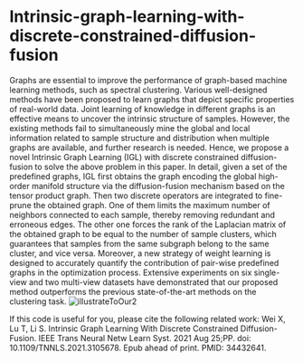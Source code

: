 # Intrinsic-graph-learning-with-discrete-constrained-diffusion-fusion
Graphs are essential to improve the performance of graph-based machine learning methods, such as spectral clustering. Various well-designed methods have been proposed to learn graphs that depict specific properties of real-world data. Joint learning of knowledge in different graphs is an effective means to uncover the intrinsic structure of samples. However, the existing methods fail to simultaneously mine the global and local information related to sample structure and distribution when multiple graphs are available, and further research is needed. Hence, we propose a novel Intrinsic Graph Learning (IGL) with discrete constrained diffusion-fusion to solve the above problem in this paper. In detail, given a set of the predefined graphs, IGL first obtains the graph encoding the global high-order manifold structure via the diffusion-fusion mechanism based on the tensor product graph. Then two discrete operators are integrated to fine-prune the obtained graph. One of them limits the maximum number of neighbors connected to each sample,  thereby removing redundant and erroneous edges. The other one forces the rank of the Laplacian matrix of the obtained graph to be equal to the number of sample clusters, which guarantees that samples from the same subgraph belong to the same cluster, and vice versa. Moreover, a new strategy of weight learning is designed to accurately quantify the contribution of pair-wise predefined graphs in the optimization process. Extensive experiments on six single-view and two multi-view datasets have demonstrated that our proposed method outperforms the previous state-of-the-art methods on the clustering task. 
![illustrateToOur2](https://user-images.githubusercontent.com/44766839/130924476-190b70b5-769d-47cd-99be-7077d4964bc5.jpg)

If this code is useful for you, please cite the following related work:
Wei X, Lu T, Li S. Intrinsic Graph Learning With Discrete Constrained Diffusion-Fusion. IEEE Trans Neural Netw Learn Syst. 2021 Aug 25;PP. doi: 10.1109/TNNLS.2021.3105678. Epub ahead of print. PMID: 34432641.
